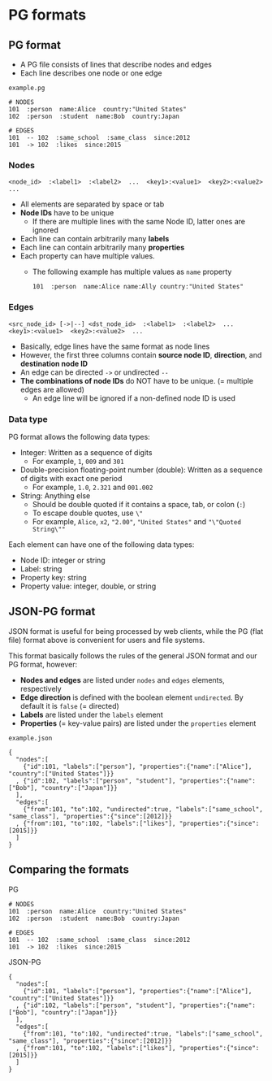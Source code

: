 # PG formats

## PG format

* A PG file consists of lines that describe nodes and edges
* Each line describes one node or one edge

`example.pg`

    # NODES
    101  :person  name:Alice  country:"United States"
    102  :person  :student  name:Bob  country:Japan

    # EDGES
    101  -- 102  :same_school  :same_class  since:2012
    101  -> 102  :likes  since:2015

### Nodes

    <node_id>  :<label1>  :<label2>  ...  <key1>:<value1>  <key2>:<value2>  ...

* All elements are separated by space or tab
* **Node IDs** have to be unique
    * If there are multiple lines with the same Node ID, latter ones are ignored
* Each line can contain arbitrarily many **labels**
* Each line can contain arbitrarily many **properties**
* Each property can have multiple values.
    * The following example has multiple values as `name` property

          101  :person  name:Alice name:Ally country:"United States"

### Edges

    <src_node_id> [->|--] <dst_node_id>  :<label1>  :<label2>  ...  <key1>:<value1>  <key2>:<value2>  ...

* Basically, edge lines have the same format as node lines
* However, the first three columns contain **source node ID**, **direction**, and **destination node ID**
* An edge can be directed `->` or undirected `--`
* **The combinations of node IDs** do NOT have to be unique. (= multiple edges are allowed)
    * An edge line will be ignored if a non-defined node ID is used

### Data type

PG format allows the following data types:

* Integer: Written as a sequence of digits
  * For example, `1`, `009` and `301`
* Double-precision floating-point number (double): Written as a sequence of digits with exact one period
  * For example, `1.0`, `2.321` and `001.002`
* String: Anything else
  * Should be double quoted if it contains a space, tab, or colon (`:`)
  * To escape double quotes, use `\"`
  * For example, `Alice`, `x2`, `"2.00"`, `"United States"` and `"\"Quoted String\""`

Each element can have one of the following data types:

* Node ID: integer or string
* Label: string
* Property key: string
* Property value: integer, double, or string

## JSON-PG format

JSON format is useful for being processed by web clients, while the PG (flat file) format above is convenient for users and file systems. 

This format basically follows the rules of the general JSON format and our PG format, however:

* **Nodes and edges** are listed under `nodes` and `edges` elements, respectively
* **Edge direction** is defined with the boolean element `undirected`. By default it is `false` (= directed)
* **Labels** are listed under the `labels` element
* **Properties** (= key-value pairs) are listed under the `properties` element

`example.json`

    {
      "nodes":[
        {"id":101, "labels":["person"], "properties":{"name":["Alice"], "country":["United States"]}}
      , {"id":102, "labels":["person", "student"], "properties":{"name":["Bob"], "country":["Japan"]}}
      ],
      "edges":[
        {"from":101, "to":102, "undirected":true, "labels":["same_school", "same_class"], "properties":{"since":[2012]}}
      , {"from":101, "to":102, "labels":["likes"], "properties":{"since":[2015]}}
      ]
    }

## Comparing the formats

PG

    # NODES
    101  :person  name:Alice  country:"United States"
    102  :person  :student  name:Bob  country:Japan

    # EDGES
    101  -- 102  :same_school  :same_class  since:2012
    101  -> 102  :likes  since:2015

JSON-PG

    {
      "nodes":[
        {"id":101, "labels":["person"], "properties":{"name":["Alice"], "country":["United States"]}}
      , {"id":102, "labels":["person", "student"], "properties":{"name":["Bob"], "country":["Japan"]}}
      ],
      "edges":[
        {"from":101, "to":102, "undirected":true, "labels":["same_school", "same_class"], "properties":{"since":[2012]}}
      , {"from":101, "to":102, "labels":["likes"], "properties":{"since":[2015]}}
      ]
    }


